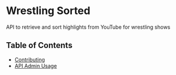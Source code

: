 # Wrestling Sorted

API to retrieve and sort highlights from YouTube for wrestling shows

## Table of Contents

- [Contributing](wrestling_sorted/doc/contributing.md)
- [API Admin Usage](wrestling_sorted/doc/api-admin-features.md)
